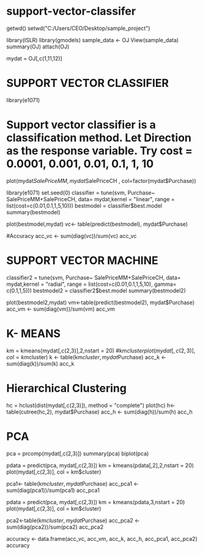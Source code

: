 # support-vector-classifer
getwd()
setwd("C:/Users/CEO/Desktop/sample_project")

library(ISLR)
library(gmodels)
sample_data <- OJ
View(sample_data)
summary(OJ)
attach(OJ)

mydat = OJ[,c(1,11,12)]

# SUPPORT VECTOR CLASSIFIER
library(e1071)
# Support vector classifier is a classification method. Let Direction as the response variable. Try cost = 0.0001, 0.001, 0.01, 0.1, 1, 10
plot(mydat$SalePriceMM,mydat$SalePriceCH , col=factor(mydat$Purchase))


library(e1071)
set.seed(0)
classifier = tune(svm, Purchase~ SalePriceMM+SalePriceCH, data= mydat,kernel = "linear",
          range = list(cost=c(0.01,0.1,1,5,10)))
bestmodel = classifier$best.model
summary(bestmodel)

plot(bestmodel,mydat)
vc<- table(predict(bestmodel), mydat$Purchase)

#Accuracy
acc_vc <- sum(diag(vc))/sum(vc)
acc_vc


# SUPPORT VECTOR MACHINE
classifier2 = tune(svm, Purchase~ SalePriceMM+SalePriceCH, data= mydat,kernel = "radial",
                  range = list(cost=c(0.01,0.1,1,5,10), gamma= c(0.1,1,5)))
bestmodel2 = classifier2$best.model
summary(bestmodel2)

plot(bestmodel2,mydat)
vm<-table(predict(bestmodel2), mydat$Purchase)
acc_vm <- sum(diag(vm))/sum(vm)
acc_vm


# K- MEANS

km = kmeans(mydat[,c(2,3)],2,nstart = 20)
#km$cluster
plot(mydat[,c(2,3)], col = km$cluster)
k <- table(km$cluster, mydat$Purchase)
acc_k <- sum(diag(k))/sum(k)
acc_k


# Hierarchical Clustering
hc = hclust(dist(mydat[,c(2,3)]), method = "complete")
plot(hc)
h<- table(cutree(hc,2), mydat$Purchase)
acc_h <- sum(diag(h))/sum(h)
acc_h



# PCA
pca = prcomp(mydat[,c(2,3)])
summary(pca)
biplot(pca)


pdata = predict(pca, mydat[,c(2,3)])
km = kmeans(pdata[,2],2,nstart = 20)
plot(mydat[,c(2,3)], col = km$cluster)


pca1<- table(km$cluster, mydat$Purchase)
acc_pca1 <- sum(diag(pca1))/sum(pca1)
acc_pca1



pdata = predict(pca, mydat[,c(2,3)])
km = kmeans(pdata,3,nstart = 20)
plot(mydat[,c(2,3)], col = km$cluster)


pca2<-table(km$cluster, mydat$Purchase)
acc_pca2 <- sum(diag(pca2))/sum(pca2)
acc_pca2


accuracy <- data.frame(acc_vc, acc_vm, acc_k, acc_h, acc_pca1, acc_pca2)
accuracy
